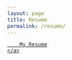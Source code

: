 ```yaml
---
layout: page
title: Resume
permalink: /resume/
---
```


<p>
	<a href="/static/Resume.pdf" class="botton">
		
		My Resume
	</a>
</p>